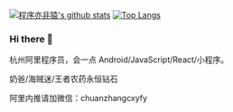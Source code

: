 

[![程序亦非猿's github stats](https://github-readme-stats.wasabeef.vercel.app/api?username=AlanCheen&show_icons=true&line_height=21&show_icons=true&theme=radical)](https://github.com/anuraghazra/github-readme-stats)
[![Top Langs](https://github-readme-stats.wasabeef.vercel.app/api/top-langs/?username=AlanCheen&show_icons=true&layout=compact&theme=radical)](https://github.com/anuraghazra/github-readme-stats)

### Hi there 👋

杭州阿里程序员，会一点 Android/JavaScript/React/小程序。

奶爸/海贼迷/王者农药永恒钻石

阿里内推请加微信：chuanzhangcxyfy 


<!--
**AlanCheen/AlanCheen** is a ✨ _special_ ✨ repository because its `README.md` (this file) appears on your GitHub profile.

Here are some ideas to get you started:

- 🔭 I’m currently working on ...
- 🌱 I’m currently learning ...
- 🤔 I’m looking for help with ...
- 💬 Ask me about ...
- 📫 How to reach me: ...
- 😄 Pronouns: ...
- ⚡ Fun fact: ...
-->
